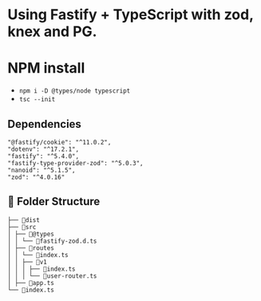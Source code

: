 # Using Fastify + TypeScript with zod, knex and PG.

# NPM install

- `npm i -D @types/node typescript`
- `tsc --init`

## Dependencies

```
"@fastify/cookie": "^11.0.2",
"dotenv": "^17.2.1",
"fastify": "^5.4.0",
"fastify-type-provider-zod": "^5.0.3",
"nanoid": "^5.1.5",
"zod": "^4.0.16"
```

## 📂 Folder Structure

```
├── 📂dist
├── 📂src
│ ├── 📂@types
│ │ └── 📄fastify-zod.d.ts
│ ├── 📂routes
│ │ └── 📄index.ts
│ │ ├── 📂v1
│ │ │ ├── 📄index.ts
│ │ │ └── 📄user-router.ts
│ ├── 📄app.ts
└── 📄index.ts
```
